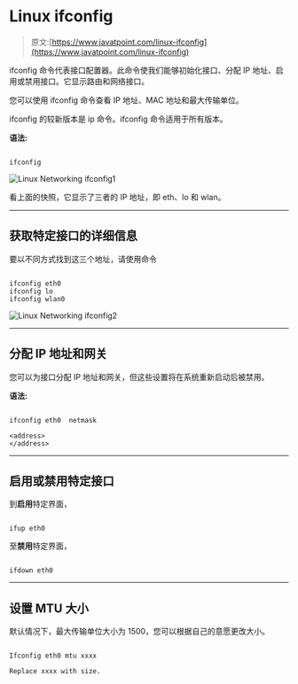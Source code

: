 # Linux ifconfig

> 原文:[https://www.javatpoint.com/linux-ifconfig](https://www.javatpoint.com/linux-ifconfig)

ifconfig 命令代表接口配置器。此命令使我们能够初始化接口、分配 IP 地址、启用或禁用接口。它显示路由和网络接口。

您可以使用 ifconfig 命令查看 IP 地址、MAC 地址和最大传输单位。

ifconfig 的较新版本是 ip 命令。ifconfig 命令适用于所有版本。

**语法:**

```

ifconfig

```

![Linux Networking ifconfig1](../Images/e5302e175531ce829e56412ff143dc09.png)

看上面的快照，它显示了三者的 IP 地址，即 eth、lo 和 wlan。

* * *

## 获取特定接口的详细信息

要以不同方式找到这三个地址，请使用命令

```

ifconfig eth0
ifconfig lo
ifconfig wlan0

```

![Linux Networking ifconfig2](../Images/c5af38d795580ea2281e2a270d2d167d.png)

* * *

## 分配 IP 地址和网关

您可以为接口分配 IP 地址和网关，但这些设置将在系统重新启动后被禁用。

**语法:**

```

ifconfig eth0  netmask 

<address>
</address>

```

* * *

## 启用或禁用特定接口

到**启用**特定界面，

```

ifup eth0

```

至**禁用**特定界面，

```

ifdown eth0

```

* * *

## 设置 MTU 大小

默认情况下，最大传输单位大小为 1500，您可以根据自己的意愿更改大小。

```

Ifconfig eth0 mtu xxxx

Replace xxxx with size.

```